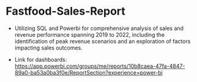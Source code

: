 # Fastfood-Sales-Report
 - Utilizing SQL and Powerbi for comprehensive analysis of sales and revenue performance spanning 2019 to 2022, including the identification of peak revenue scenarios and an exploration of factors impacting sales outcomes.

 - Link for dashboards:
https://app.powerbi.com/groups/me/reports/10b8caea-47fa-4847-89a0-ba53a0ba3f0e/ReportSection?experience=power-bi
